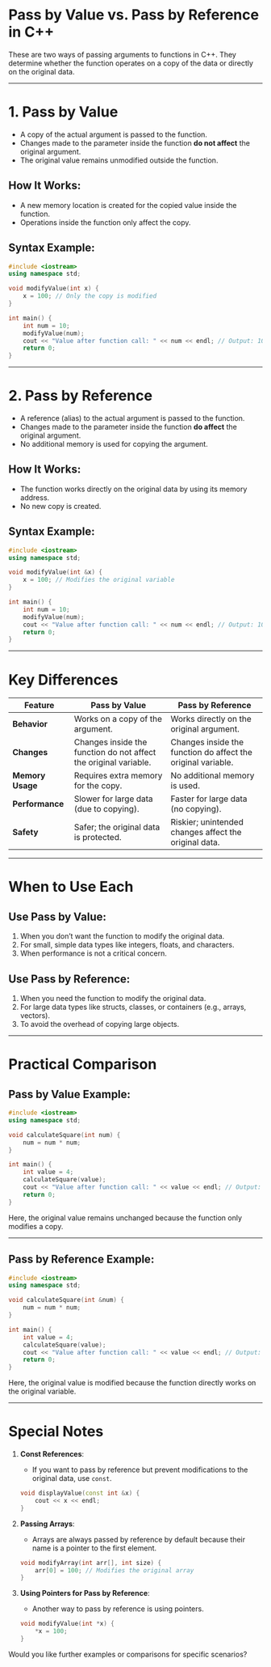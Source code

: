 # **Pass by Value vs. Pass by Reference in C++**

These are two ways of passing arguments to functions in C++. They determine whether the function operates on a copy of the data or directly on the original data.

---

# **1. Pass by Value**

- A copy of the actual argument is passed to the function.
- Changes made to the parameter inside the function **do not affect** the original argument.
- The original value remains unmodified outside the function.

## **How It Works:**
- A new memory location is created for the copied value inside the function.
- Operations inside the function only affect the copy.

## **Syntax Example:**
```cpp
#include <iostream>
using namespace std;

void modifyValue(int x) {
    x = 100; // Only the copy is modified
}

int main() {
    int num = 10;
    modifyValue(num);
    cout << "Value after function call: " << num << endl; // Output: 10
    return 0;
}
```

---

# **2. Pass by Reference**

- A reference (alias) to the actual argument is passed to the function.
- Changes made to the parameter inside the function **do affect** the original argument.
- No additional memory is used for copying the argument.

## **How It Works:**
- The function works directly on the original data by using its memory address.
- No new copy is created.

## **Syntax Example:**
```cpp
#include <iostream>
using namespace std;

void modifyValue(int &x) {
    x = 100; // Modifies the original variable
}

int main() {
    int num = 10;
    modifyValue(num);
    cout << "Value after function call: " << num << endl; // Output: 100
    return 0;
}
```

---

# **Key Differences**

| Feature                | Pass by Value                        | Pass by Reference                     |
|------------------------|---------------------------------------|----------------------------------------|
| **Behavior**           | Works on a copy of the argument.     | Works directly on the original argument. |
| **Changes**            | Changes inside the function do not affect the original variable. | Changes inside the function do affect the original variable. |
| **Memory Usage**       | Requires extra memory for the copy.  | No additional memory is used.         |
| **Performance**        | Slower for large data (due to copying). | Faster for large data (no copying).   |
| **Safety**             | Safer; the original data is protected. | Riskier; unintended changes affect the original data. |

---

# **When to Use Each**

## **Use Pass by Value**:
1. When you don’t want the function to modify the original data.
2. For small, simple data types like integers, floats, and characters.
3. When performance is not a critical concern.

## **Use Pass by Reference**:
1. When you need the function to modify the original data.
2. For large data types like structs, classes, or containers (e.g., arrays, vectors).
3. To avoid the overhead of copying large objects.

---

# **Practical Comparison**

## **Pass by Value Example**:
```cpp
#include <iostream>
using namespace std;

void calculateSquare(int num) {
    num = num * num;
}

int main() {
    int value = 4;
    calculateSquare(value);
    cout << "Value after function call: " << value << endl; // Output: 4
    return 0;
}
```

Here, the original value remains unchanged because the function only modifies a copy.

---

## **Pass by Reference Example**:
```cpp
#include <iostream>
using namespace std;

void calculateSquare(int &num) {
    num = num * num;
}

int main() {
    int value = 4;
    calculateSquare(value);
    cout << "Value after function call: " << value << endl; // Output: 16
    return 0;
}
```

Here, the original value is modified because the function directly works on the original variable.

---

# **Special Notes**

1. **Const References**:
   - If you want to pass by reference but prevent modifications to the original data, use `const`.
   ```cpp
   void displayValue(const int &x) {
       cout << x << endl;
   }
   ```

2. **Passing Arrays**:
   - Arrays are always passed by reference by default because their name is a pointer to the first element.
   ```cpp
   void modifyArray(int arr[], int size) {
       arr[0] = 100; // Modifies the original array
   }
   ```

3. **Using Pointers for Pass by Reference**:
   - Another way to pass by reference is using pointers.
   ```cpp
   void modifyValue(int *x) {
       *x = 100;
   }
   ```

Would you like further examples or comparisons for specific scenarios?